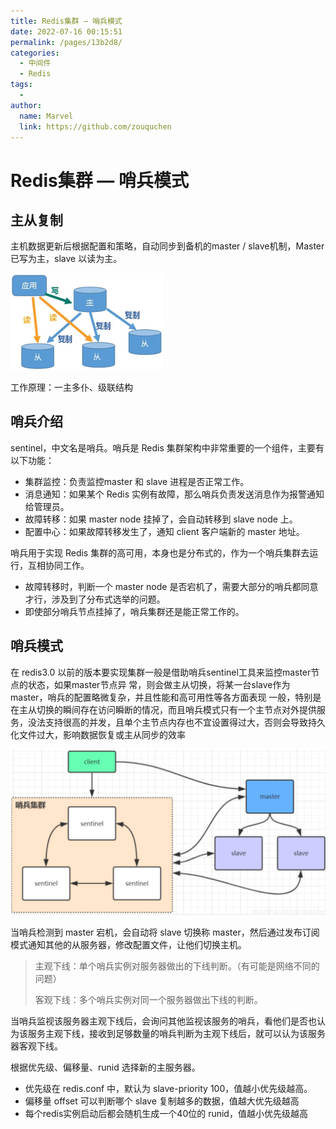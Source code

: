 ```yaml
---
title: Redis集群 — 哨兵模式
date: 2022-07-16 00:15:51
permalink: /pages/13b2d8/
categories:
  - 中间件
  - Redis
tags:
  - 
author: 
  name: Marvel
  link: https://github.com/zouquchen
---
```

# Redis集群 — 哨兵模式

## 主从复制

主机数据更新后根据配置和策略，自动同步到备机的master / slave机制，Master 已写为主，slave 以读为主。

<img src="https://raw.githubusercontent.com/zouquchen/Images/main/imgs/image-20220314160126241.png" alt="image-20220314160126241" style="zoom:50%;" />

工作原理：一主多仆、级联结构



## 哨兵介绍

sentinel，中文名是哨兵。哨兵是 Redis 集群架构中非常重要的一个组件，主要有以下功能：

- 集群监控：负责监控master 和 slave 进程是否正常工作。
- 消息通知：如果某个 Redis 实例有故障，那么哨兵负责发送消息作为报警通知给管理员。
- 故障转移：如果 master node 挂掉了，会自动转移到 slave node 上。
- 配置中心：如果故障转移发生了，通知 client 客户端新的 master 地址。

哨兵用于实现 Redis 集群的高可用，本身也是分布式的，作为一个哨兵集群去运行，互相协同工作。

- 故障转移时，判断一个 master node 是否宕机了，需要大部分的哨兵都同意才行，涉及到了分布式选举的问题。
- 即使部分哨兵节点挂掉了，哨兵集群还是能正常工作的。

## 哨兵模式

在 redis3.0 以前的版本要实现集群一般是借助哨兵sentinel工具来监控master节点的状态，如果master节点异 常，则会做主从切换，将某一台slave作为master，哨兵的配置略微复杂，并且性能和高可用性等各方面表现 一般，特别是在主从切换的瞬间存在访问瞬断的情况，而且哨兵模式只有一个主节点对外提供服务，没法支持很高的并发，且单个主节点内存也不宜设置得过大，否则会导致持久化文件过大，影响数据恢复或主从同步的效率

<img src="https://raw.githubusercontent.com/zouquchen/Images/main/imgs/Redis-sentinal1.png" alt="image-20220807161932636" style="zoom:50%;" />

当哨兵检测到 master 宕机，会自动将 slave 切换称 master，然后通过发布订阅模式通知其他的从服务器，修改配置文件，让他们切换主机。

> 主观下线：单个哨兵实例对服务器做出的下线判断。（有可能是网络不同的问题）
>
> 客观下线：多个哨兵实例对同一个服务器做出下线的判断。

当哨兵监视该服务器主观下线后，会询问其他监视该服务的哨兵，看他们是否也认为该服务主观下线，接收到足够数量的哨兵判断为主观下线后，就可以认为该服务器客观下线。

根据优先级、偏移量、runid 选择新的主服务器。

- 优先级在 redis.conf 中，默认为 slave-priority 100，值越小优先级越高。
- 偏移量 offset 可以判断哪个 slave 复制越多的数据，值越大优先级越高
- 每个redis实例启动后都会随机生成一个40位的 runid，值越小优先级越高
